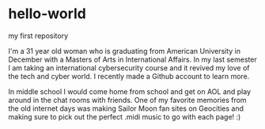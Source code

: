 # hello-world
my first repository


I'm a 31 year old woman who is graduating from American University in December with a Masters of Arts in International Affairs. In my last semester I am taking an international cybersecurity course and it revived my love of the tech and cyber world. I recently made a Github account to learn more.

In middle school I would come home from school and get on AOL and play around in the chat rooms with friends. One of my favorite memories from the old internet days was making Sailor Moon fan sites on Geocities and making sure to pick out the perfect .midi music to go with each page! :)
